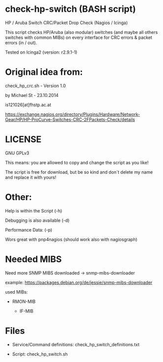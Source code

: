 # check-hp-switch (BASH script)
HP / Aruba Switch CRC/Packet Drop Check (Nagios / Icinga)

This script checks HP/Aruba (also modular) switches (and maybe all others switches with common MIBs) on every interface for CRC errors & packet errors (in / out).

Tested on Icinga2 (version: r2.9.1-1)

# Original idea from:
check_hp_crc.sh - Version 1.0

by Michael St - 23.10.2014

is121026[at]fhstp.ac.at

https://exchange.nagios.org/directory/Plugins/Hardware/Network-Gear/HP/HP-ProCurve-Switches-CRC-2FPackets-Check/details

# LICENSE
GNU GPLv3

This means: you are allowed to copy and change the script as you like! 

The script is free for download, but be so kind and don´t delete my name and replace it with yours!

# Other:

Help is within the Script (-h)

Debugging is also available (-d)


Performance Data: (-p)

   Wors great with pnp4nagios (should work also with nagiosgraph)

# Needed MIBS
Need more SNMP MIBS downloaded -> snmp-mibs-downloader

example: https://packages.debian.org/de/jessie/snmp-mibs-downloader

used MIBs: 	

- RMON-MIB

  - IF-MIB

# Files

- Service/Command definitions: check_hp_switch_definitions.txt

- Script: check_hp_switch.sh
